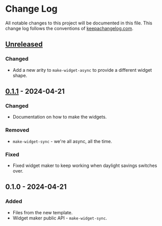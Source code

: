 # Change Log
All notable changes to this project will be documented in this file. This change log follows the conventions of [keepachangelog.com](http://keepachangelog.com/).

## [Unreleased]
### Changed
- Add a new arity to `make-widget-async` to provide a different widget shape.

## [0.1.1] - 2024-04-21
### Changed
- Documentation on how to make the widgets.

### Removed
- `make-widget-sync` - we're all async, all the time.

### Fixed
- Fixed widget maker to keep working when daylight savings switches over.

## 0.1.0 - 2024-04-21
### Added
- Files from the new template.
- Widget maker public API - `make-widget-sync`.

[Unreleased]: https://sourcehost.site/your-name/clojure-mutabilidade-com-atoms-e-refs/compare/0.1.1...HEAD
[0.1.1]: https://sourcehost.site/your-name/clojure-mutabilidade-com-atoms-e-refs/compare/0.1.0...0.1.1
